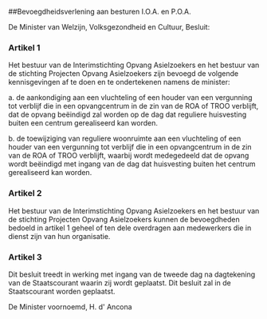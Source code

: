 <meta http-equiv='Content-Type' content='text/html; charset=utf-8' />

##Bevoegdheidsverlening aan besturen I.O.A. en P.O.A.

De Minister van Welzijn, Volksgezondheid en Cultuur,   Besluit:    

### Artikel  1  

Het bestuur van de Interimstichting Opvang Asielzoekers en het bestuur van de stichting Projecten Opvang Asielzoekers zijn bevoegd de volgende kennisgevingen af te doen en te ondertekenen namens de minister: 

a. de aankondiging aan een vluchteling of een houder van een vergunning tot verblijf die in een opvangcentrum in de zin van de ROA of TROO verblijft, dat de opvang beëindigd zal worden op de dag dat reguliere huisvesting buiten een centrum gerealiseerd kan worden. 

b. de toewijziging van reguliere woonruimte aan een vluchteling of een houder van een vergunning tot verblijf die in een opvangcentrum in de zin van de ROA of TROO verblijft, waarbij wordt medegedeeld dat de opvang wordt beëindigd met ingang van de dag dat huisvesting buiten het centrum gerealiseerd kan worden.  

### Artikel  2  

Het bestuur van de Interimstichting Opvang Asielzoekers en het bestuur van de stichting Projecten Opvang Asielzoekers kunnen de bevoegdheden bedoeld in artikel 1 geheel of ten dele overdragen aan medewerkers die in dienst zijn van hun organisatie. 

### Artikel  3  

Dit besluit treedt in werking met ingang van de tweede dag na dagtekening van de Staatscourant waarin zij wordt geplaatst. Dit besluit zal in de Staatscourant worden geplaatst. 

De 
Minister voornoemd, 
H. d' Ancona      
